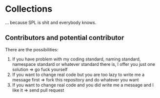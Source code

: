 Collections
==============
... because SPL is shit and everybody knows.

Contributors and potential contributor
--------
There are the possibilities:

1.  If you have problem with my coding standard, naming standard, namespace standard or whatever standard there is, I offer you just one solution => go fuck yourself
2.  If you want to change real code but you are too lazy to write me a message first => fork this repository and do whatever you want
3.  If you want to change real code and you did write me a message and I like it => send pull request